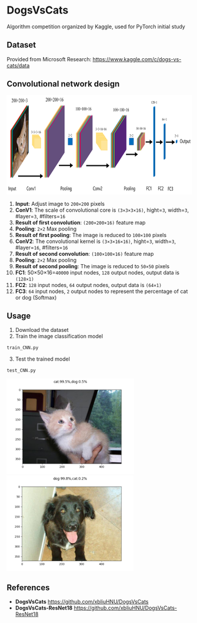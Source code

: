 # DogsVsCats
Algorithm competition organized by Kaggle, used for PyTorch initial study

## Dataset
Provided from Microsoft Research: https://www.kaggle.com/c/dogs-vs-cats/data

## Convolutional network design
<img src="https://github.com/Ericdiii/DogsVsCats-PyTorch-CNN/blob/main/CNN.png" height="270"/>

1. **Input**: Adjust image to `200×200` pixels
2. **ConV1**: The scale of convolutional core is `(3×3×3×16)`, hight=`3`, width=`3`, #layer=`3`, #filters=`16`
3. **Result of first convolution**: `(200×200×16)` feature map
4. **Pooling**: `2×2` Max pooling
5. **Result of first pooling**: The image is reduced to `100×100` pixels
6. **ConV2**: The convolutional kernel is `(3×3×16×16)`, hight=`3`, width=`3`, #layer=`16`, #filters=`16`
7. **Result of second convolution**: `(100×100×16)` feature map
8. **Pooling**: `2×2` Max pooling
9. **Result of second pooling**: The image is reduced to `50×50` pixels
10. **FC1**: 50×50×16=`40000` input nodes, `128` output nodes, output data is `(128×1)`
11. **FC2**: `128` input nodes, `64` output nodes, output data is `(64×1)`
12. **FC3**: `64` input nodes, `2` output nodes to represent the percentage of cat or dog (Softmax)

## Usage

1. Download the dataset
2. Train the image classification model
```sh
train_CNN.py
```
3. Test the trained model
```sh
test_CNN.py
```

<img src="https://github.com/Ericdiii/DogsVsCats-PyTorch-CNN/blob/main/TestOutput1.png" height="260"/> <img src="https://github.com/Ericdiii/DogsVsCats-PyTorch-CNN/blob/main/TestOutput2.png" height="260"/> 


## References
- **DogsVsCats**  https://github.com/xbliuHNU/DogsVsCats</br>
- **DogsVsCats-ResNet18**  https://github.com/xbliuHNU/DogsVsCats-ResNet18
